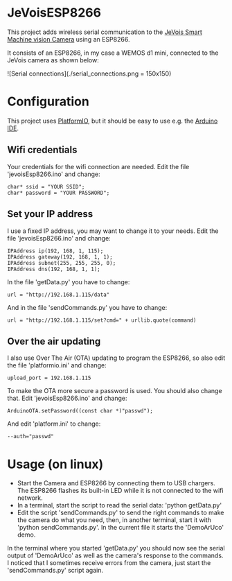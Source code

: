 # JeVoisESP8266

This project adds wireless serial communication to the [JeVois Smart Machine vision Camera](http://jevois.org/) using an ESP8266.

It consists of an ESP8266, in my case a WEMOS d1 mini, connected to the JeVois camera as shown below:

![Serial connections](./serial_connections.png = 150x150)

# Configuration
This project uses [PlatformIO](https://platformio.org/), but it should be easy to use e.g. the [Arduino IDE](https://www.arduino.cc/en/Main/Software).

## Wifi credentials
Your credentials for the wifi connection are needed. Edit the file 'jevoisEsp8266.ino' and change:
```
char* ssid = "YOUR SSID";
char* password = "YOUR PASSWORD";
```

## Set your IP address
I use a fixed IP address, you may want to change it to your needs. Edit the file 'jevoisEsp8266.ino' and change:
```
IPAddress ip(192, 168, 1, 115);
IPAddress gateway(192, 168, 1, 1);
IPAddress subnet(255, 255, 255, 0);
IPAddress dns(192, 168, 1, 1);
```
In the file 'getData.py' you have to change:
```
url = "http://192.168.1.115/data"
```
And in the file 'sendCommands.py' you have to change:
```
url = "http://192.168.1.115/set?cmd=" + urllib.quote(command)
```

## Over the air updating
I also use Over The Air (OTA) updating to program the ESP8266, so also edit the file 'platformio.ini' and change:
```
upload_port = 192.168.1.115
```
To make the OTA more secure a password is used. You should also change that. Edit 'jevoisEsp8266.ino' and change:
```  
ArduinoOTA.setPassword((const char *)"passwd");
```
And edit 'platform.ini' to change:
```  
--auth="passwd"
```

# Usage (on linux)
- Start the Camera and ESP8266 by connecting them to USB chargers. The ESP8266 flashes its built-in LED while it is not connected to the wifi network.
- In a terminal, start the script to read the serial data: 'python getData.py'
- Edit the script 'sendCommands.py' to send the right commands to make the camera do what you need, then, in another terminal, start it with 'python sendCommands.py'. In the current file it starts the 'DemoArUco' demo.

In the terminal where you started 'getData.py' you should now see the serial output of 'DemoArUco' as well as the camera's response to the commands. I noticed that I sometimes receive errors from the camera, just start the 'sendCommands.py' script again.
